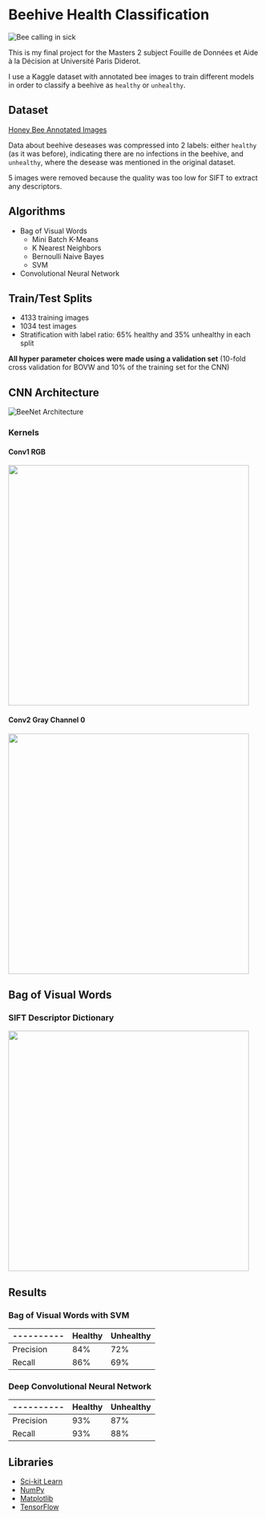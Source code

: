 # Beehive Health Classification

![Bee calling in sick](https://media.treehugger.com/assets/images/2011/10/bee_calling_in_sick.jpg)

This is my final project for the Masters 2 subject Fouille de Données et Aide à la Décision at Université Paris Diderot.

I use a Kaggle dataset with annotated bee images to train different models in order to classify a beehive 
as `healthy` or `unhealthy`.

## Dataset
[Honey Bee Annotated Images](https://www.kaggle.com/jenny18/honey-bee-annotated-images)

Data about beehive deseases was compressed into 2 labels: either `healthy` (as it was before), indicating 
there are no infections in the beehive, and `unhealthy`, where the desease was mentioned in the original dataset.

5 images were removed because the quality was too low for SIFT to extract any descriptors.

## Algorithms
- Bag of Visual Words
  - Mini Batch K-Means
  - K Nearest Neighbors
  - Bernoulli Naive Bayes
  - SVM
- Convolutional Neural Network

## Train/Test Splits
- 4133 training images
- 1034 test images
- Stratification with label ratio: 65% healthy and 35% unhealthy in each split

**All hyper parameter choices were made using a validation set** 
(10-fold cross validation for BOVW and 10% of the training set for the CNN)

## CNN Architecture
![BeeNet Architecture](https://github.com/juanmc2005/bh-health-classifier/blob/master/BeeNet%20Architecture.jpg)

### Kernels
#### Conv1 RGB
<img src="https://github.com/juanmc2005/bh-health-classifier/blob/master/bee_dataset/cnn_kernels/conv1_layer_kernels_color.png" width="480">

#### Conv2 Gray Channel 0
<img src="https://github.com/juanmc2005/bh-health-classifier/blob/master/bee_dataset/cnn_kernels/conv2_layer_kernels.png" width="480">

## Bag of Visual Words
### SIFT Descriptor Dictionary
<img src="https://github.com/juanmc2005/bh-health-classifier/blob/master/bee_dataset/descriptor_dict/all.png" width="480">

## Results
### Bag of Visual Words with SVM
---------- | Healthy | Unhealthy
---------- | ------- | ---------
Precision  |   84%   |    72%
Recall     |   86%   |    69%

### Deep Convolutional Neural Network
---------- | Healthy | Unhealthy
---------- | ------- | ---------
Precision  |   93%   |    87%
Recall     |   93%   |    88%

## Libraries
- [Sci-kit Learn](https://scikit-learn.org/stable/index.html)
- [NumPy](http://www.numpy.org/)
- [Matplotlib](https://matplotlib.org/)
- [TensorFlow](https://www.tensorflow.org/)
